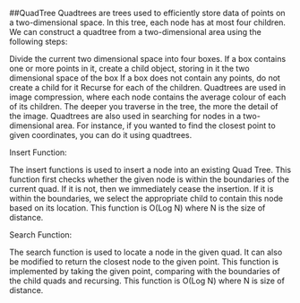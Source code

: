 ##QuadTree
Quadtrees are trees used to efficiently store data of points on a two-dimensional space. In this tree, each node has at most four children. We can construct a quadtree from a two-dimensional area 
using the following steps:

Divide the current two dimensional space into four boxes.
If a box contains one or more points in it, create a child object, storing in it the two dimensional space of the box
If a box does not contain any points, do not create a child for it
Recurse for each of the children.
Quadtrees are used in image compression, where each node contains the average colour of each of its children. The deeper you traverse in the tree, the more the detail of the image. Quadtrees are 
also used in searching for nodes in a two-dimensional area. For instance, if you wanted to find the closest point to given coordinates, you can do it using quadtrees. 

Insert Function:

The insert functions is used to insert a node into an existing Quad Tree. This function first checks whether the given node is within the boundaries of the current quad. If it is not, then we 
immediately cease the insertion. If it is within the boundaries, we select the appropriate child to contain this node based on its location. This function is O(Log N) where N is the size of 
distance. 


Search Function:

The search function is used to locate a node in the given quad. It can also be modified to return the closest node to the given point. This function is implemented by taking the given point, 
comparing with the boundaries of the child quads and recursing. This function is O(Log N) where N is size of distance.
